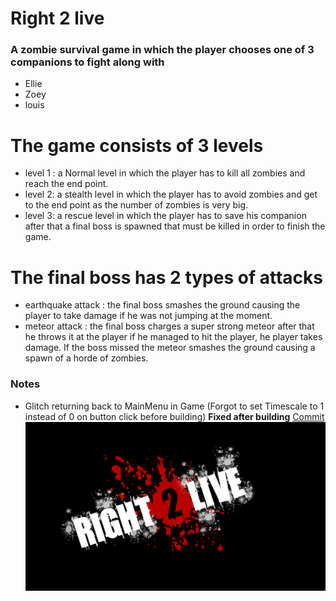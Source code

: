 # Right 2 live
### A zombie survival game in which the player chooses one of 3 companions to fight along with
* Ellie
* Zoey
* louis
# The game consists of 3 levels 
* level 1 : a Normal level in which the player has to kill all zombies and reach the end point.
* level 2: a stealth level in which the player has to avoid zombies and get to the end point as the number of zombies is very big.
* level 3: a rescue level in which the player has to save his companion after that a final boss is spawned that must be killed in order to finish the game.
# The final boss has 2 types of attacks
* earthquake attack : the final boss smashes the ground causing the player to take damage if he was not jumping at the moment.
* meteor attack : the final boss charges a super strong meteor after that he throws it at the player if he managed to hit the player, he player takes damage. If the boss missed the meteor smashes the ground causing a spawn of a horde of zombies.

### Notes
- Glitch returning back to MainMenu in Game (Forgot to set Timescale to 1 instead of 0 on button click before building) **Fixed after building** [Commit](https://github.com/guc-met/final-project-right2live/commit/2325ae72c19a5370a9f782c203bf9e73e81e033c#diff-bd12731d7bc9b843d8523e654ae92abe735ee95f0777e46e77ee286b17833acd)
![Game](./Assets/Textures/UI/MainMenu/logoFull.png)
